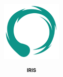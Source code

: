 <p align="center">
    <img width="180" src="/assets/logo.svg" alt="IRIS Logo">
</p>

<h3 align="center">IRIS</h3>

